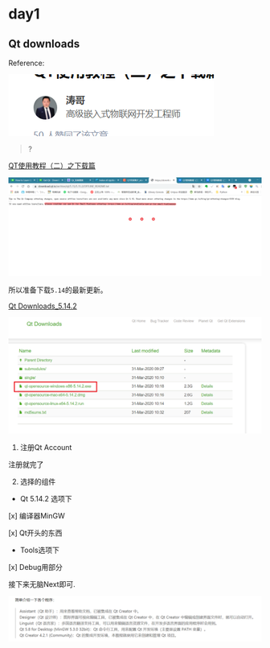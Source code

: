 # day1

## Qt downloads

Reference:

![](assets/markdown-img-paste-2021071911242519.png)

> ?

[QT使用教程（二）之下载篇](https://zhuanlan.zhihu.com/p/121667682)


![](assets/markdown-img-paste-20210719112949583.png)

所以准备下载`5.14`的最新更新。

[Qt Downloads_5.14.2](https://download.qt.io/archive/qt/5.14/5.14.2/)


![](assets/markdown-img-paste-20210719115931679.png)

1. 注册Qt Account

注册就完了

2. 选择的组件

- Qt 5.14.2 选项下

[x] 编译器MinGW

[x] Qt开头的东西

- Tools选项下

[x] Debug用部分

接下来无脑Next即可.

![](assets/markdown-img-paste-20210719115759288.png)

